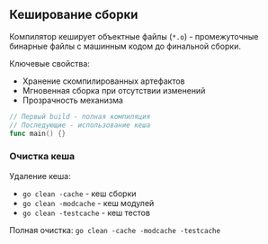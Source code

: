 ## Кеширование сборки

Компилятор кеширует объектные файлы (`*.o`) - промежуточные бинарные файлы с машинным кодом до финальной сборки.

Ключевые свойства:
- Хранение скомпилированных артефактов
- Мгновенная сборка при отсутствии изменений
- Прозрачность механизма

```go
// Первый build - полная компиляция
// Последующие - использование кеша
func main() {}
```

### Очистка кеша

Удаление кеша:
- `go clean -cache` - кеш сборки
- `go clean -modcache` - кеш модулей
- `go clean -testcache` - кеш тестов

Полная очистка: `go clean -cache -modcache -testcache`
